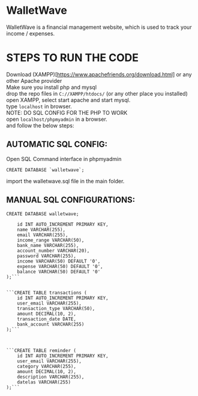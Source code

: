 # WalletWave
WalletWave is a financial management website, which is used to track your income / expenses.


# STEPS TO RUN THE CODE

Download (XAMPP)[https://www.apachefriends.org/download.html] or any other Apache provider<br>
Make sure you install php and mysql<br>
drop the repo files in ```C://XAMPP/htdocs/``` (or any other place you installed)<br>
open XAMPP, select start apache and start mysql.<br>
type `localhost` in browser.<br>
NOTE: DO SQL CONFIG FOR THE PHP TO WORK<br>
open `localhost/phpmyadmin` in a browser.<br>
and follow the below steps:

## AUTOMATIC SQL CONFIG:

Open SQL Command interface in phpmyadmin

```CREATE DATABASE `walletwave`;```

import the walletwave.sql file in the main folder.

## MANUAL SQL CONFIGURATIONS:

```CREATE DATABASE walletwave;```

```CREATE TABLE users (
    id INT AUTO_INCREMENT PRIMARY KEY,
    name VARCHAR(255),
    email VARCHAR(255),
    income_range VARCHAR(50),
    bank_name VARCHAR(255),
    account_number VARCHAR(20),
    password VARCHAR(255),
    income VARCHAR(50) DEFAULT '0',
    expense VARCHAR(50) DEFAULT '0',
    balance VARCHAR(50) DEFAULT '0'
);```


```CREATE TABLE transactions (
    id INT AUTO_INCREMENT PRIMARY KEY,
    user_email VARCHAR(255),
    transaction_type VARCHAR(50),
    amount DECIMAL(10, 2),
    transaction_date DATE,
    bank_account VARCHAR(255)
);```



```CREATE TABLE reminder (
    id INT AUTO_INCREMENT PRIMARY KEY,
    user_email VARCHAR(255),
    category VARCHAR(255),
    amount DECIMAL(10, 2),
    description VARCHAR(255),
    datelas VARCHAR(255)
);```
